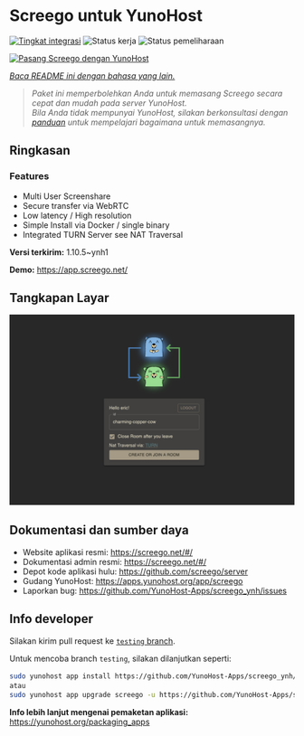 <!--
N.B.: README ini dibuat secara otomatis oleh <https://github.com/YunoHost/apps/tree/master/tools/readme_generator>
Ini TIDAK boleh diedit dengan tangan.
-->

# Screego untuk YunoHost

[![Tingkat integrasi](https://dash.yunohost.org/integration/screego.svg)](https://ci-apps.yunohost.org/ci/apps/screego/) ![Status kerja](https://ci-apps.yunohost.org/ci/badges/screego.status.svg) ![Status pemeliharaan](https://ci-apps.yunohost.org/ci/badges/screego.maintain.svg)

[![Pasang Screego dengan YunoHost](https://install-app.yunohost.org/install-with-yunohost.svg)](https://install-app.yunohost.org/?app=screego)

*[Baca README ini dengan bahasa yang lain.](./ALL_README.md)*

> *Paket ini memperbolehkan Anda untuk memasang Screego secara cepat dan mudah pada server YunoHost.*  
> *Bila Anda tidak mempunyai YunoHost, silakan berkonsultasi dengan [panduan](https://yunohost.org/install) untuk mempelajari bagaimana untuk memasangnya.*

## Ringkasan

### Features

- Multi User Screenshare
- Secure transfer via WebRTC
- Low latency / High resolution
- Simple Install via Docker / single binary
- Integrated TURN Server see NAT Traversal


**Versi terkirim:** 1.10.5~ynh1

**Demo:** <https://app.screego.net/>

## Tangkapan Layar

![Tangkapan Layar pada Screego](./doc/screenshots/screenshot.png)

## Dokumentasi dan sumber daya

- Website aplikasi resmi: <https://screego.net/#/>
- Dokumentasi admin resmi: <https://screego.net/#/>
- Depot kode aplikasi hulu: <https://github.com/screego/server>
- Gudang YunoHost: <https://apps.yunohost.org/app/screego>
- Laporkan bug: <https://github.com/YunoHost-Apps/screego_ynh/issues>

## Info developer

Silakan kirim pull request ke [`testing` branch](https://github.com/YunoHost-Apps/screego_ynh/tree/testing).

Untuk mencoba branch `testing`, silakan dilanjutkan seperti:

```bash
sudo yunohost app install https://github.com/YunoHost-Apps/screego_ynh/tree/testing --debug
atau
sudo yunohost app upgrade screego -u https://github.com/YunoHost-Apps/screego_ynh/tree/testing --debug
```

**Info lebih lanjut mengenai pemaketan aplikasi:** <https://yunohost.org/packaging_apps>
